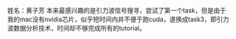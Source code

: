 姓名：黄子芳
本来最感兴趣的是引力波信号搜寻，尝试了第一个task，但是由于我的mac没有nvidia芯片，似乎短时间内并不便于跑cuda，遂换成task3，即引力波数据分析技术，时间却不够完成所有的tutorial。
